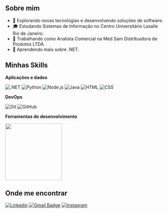 ## Sobre mim

- 🤔 Explorando novas tecnologias e desenvolvendo soluções de software.
- 🎓 Estudando Sistemas de Informação no Centro Universitário Lasalle Rio de Janeiro.
- 💼 Trabalhando como Analista Comercial na Med Sam Distribuidora de Produtos LTDA.
- 🌱 Aprendendo mais sobre .NET.

## Minhas Skills

**Aplicações e dados**

![.NET](https://img.shields.io/badge/.NET-5C2D91?style=for-the-badge&logo=.net&logoColor=white)
![Python](https://img.shields.io/badge/Python-14354C?style=for-the-badge&logo=python&logoColor=white)
![Node.js](https://img.shields.io/badge/Node.js-43853D?style=for-the-badge&logo=node.js&logoColor=white)
![Java](https://img.shields.io/badge/Java-ED8B00?style=for-the-badge&logo=java&logoColor=white)
![HTML](https://img.shields.io/badge/HTML5-E34F26?style=for-the-badge&logo=html5&logoColor=white)
![CSS](https://img.shields.io/badge/CSS3-1572B6?style=for-the-badge&logo=css3&logoColor=white)

**DevOps**

![Git](https://img.shields.io/badge/Git-E34F26?style=for-the-badge&logo=git&logoColor=white)
![GitHub](https://img.shields.io/badge/GitHub-100000?style=for-the-badge&logo=github&logoColor=white)


**Ferramentas de desenvolvimento**

<a href="https://github.com/RyakunaRK" title="Perfil do Jhonas">
  <img height="180em" src="https://github-readme-stats.vercel.app/api?username=RyakunaRK&theme=dracula&show_icons=true" />
</a>

## Onde me encontrar

[![Linkedin](https://img.shields.io/badge/-LinkedIn-blue?style=flat-square&logo=Linkedin&logoColor=white&link=LINK-DO-SEU-LINKEDIN)](https://www.linkedin.com/in/jhonasgomes/)
[![Gmail Badge](https://img.shields.io/badge/-My_Email-006bed?style=flat-square&logo=Gmail&logoColor=white&link=mailto:SEU-EMAIL)](mailto:jhonas.prodev@gmail.com)
[![Instagram](https://img.shields.io/badge/Instagram-E4405F?style=flat-square&logo=instagram&logoColor=white)](https://www.instagram.com/yunas_gomes/)

